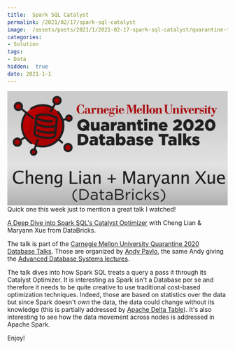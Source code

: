 ```yaml
---
title:  Spark SQL Catalyst
permalink: /2021/02/17/spark-sql-catalyst
image:  /assets/posts/2021/1/2021-02-17-spark-sql-catalyst/quarantine-talks.png
categories:
- Solution
tags:
- Data
hidden:  true
date: 2021-1-1
---
```

<img style="float:left;padding-right:20px;" title="From pexels.com" src="/assets/posts/2021/1/2021-02-17-spark-sql-catalyst/quarantine-talks.png" />

Quick one this week just to mention a great talk I watched!

[A Deep Dive into Spark SQL's Catalyst Optimizer](https://www.youtube.com/watch?app=desktop&v=Xb2zm4-F1HI) with Cheng Lian & Maryann Xue from DataBricks.

The talk is part of the [Carnegie Mellon University Quarantine 2020 Database Talks](https://www.youtube.com/watch?v=PFUZlNQIndo&list=PLSE8ODhjZXjagqlf1NxuBQwaMkrHXi-iz).  Those are organized by [Andy Pavlo](https://www.cs.cmu.edu/~pavlo/), the same Andy giving the [Advanced Database Systems lectures](/2021/01/20/advanced-database-systems).

The talk dives into how Spark SQL treats a query a pass it through its Catalyst Optimizer.  It is interesting as Spark isn't a Database per se and therefore it needs to be quite creative to use traditional cost-based optimization techniques.  Indeed, those are based on statistics over the data but since Spark doesn't *own* the data, the data could change without its knowledge (this is partially addressed by [Apache Delta Table](https://delta.io/)).  It's also interesting to see how the data movement across nodes is addressed in Apache Spark.

Enjoy!